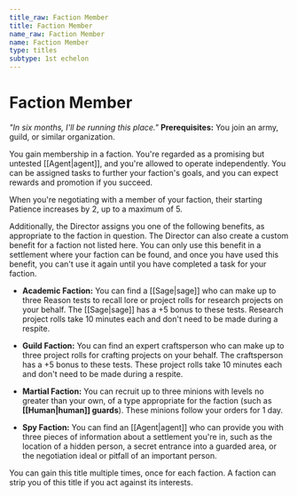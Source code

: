```yaml
---
title_raw: Faction Member
title: Faction Member
name_raw: Faction Member
name: Faction Member
type: titles
subtype: 1st echelon
---
```


# Faction Member

*"In six months, I'll be running this place."* **Prerequisites:** You join an army, guild, or similar organization.

You gain membership in a faction. You're regarded as a promising but untested [[Agent|agent]], and you're allowed to operate independently. You can be assigned tasks to further your faction's goals, and you can expect rewards and promotion if you succeed.

When you're negotiating with a member of your faction, their starting Patience increases by 2, up to a maximum of 5.

Additionally, the Director assigns you one of the following benefits, as appropriate to the faction in question. The Director can also create a custom benefit for a faction not listed here. You can only use this benefit in a settlement where your faction can be found, and once you have used this benefit, you can't use it again until you have completed a task for your faction.

- **Academic Faction:** You can find a [[Sage|sage]] who can make up to three Reason tests to recall lore or project rolls for research projects on your behalf. The [[Sage|sage]] has a +5 bonus to these tests. Research project rolls take 10 minutes each and don't need to be made during a respite.

- **Guild Faction:** You can find an expert craftsperson who can make up to three project rolls for crafting projects on your behalf. The craftsperson has a +5 bonus to these tests. These project rolls take 10 minutes each and don't need to be made during a respite.

- **Martial Faction:** You can recruit up to three minions with levels no greater than your own, of a type appropriate for the faction (such as **[[Human|human]] guards**). These minions follow your orders for 1 day.

- **Spy Faction:** You can find an [[Agent|agent]] who can provide you with three pieces of information about a settlement you're in, such as the location of a hidden person, a secret entrance into a guarded area, or the negotiation ideal or pitfall of an important person.

You can gain this title multiple times, once for each faction. A faction can strip you of this title if you act against its interests.
